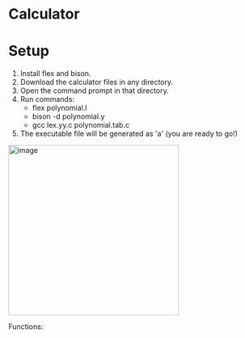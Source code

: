 # Calculator

# Setup
1) Install flex and bison.
2) Download the calculator files in any directory.
3) Open the command prompt in that directory.
4) Run commands:
   - flex polynomial.l
   - bison -d polynomial.y
   - gcc lex.yy.c polynomial.tab.c 
5) The executable file will be generated as 'a' (you are ready to go!)

<img width="337" alt="image" src="https://github.com/Steven-Low/Calculator/assets/106484271/c0468833-501a-427a-8f75-b7adf2272cd1">


Functions:


    


   

   

